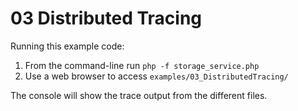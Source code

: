 # 03 Distributed Tracing
Running this example code:

1) From the command-line run `php -f storage_service.php`
2) Use a web browser to access `examples/03_DistributedTracing/`

The console will show the trace output from the different files.
